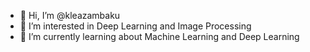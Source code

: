 - 👋 Hi, I’m @kleazambaku
- 👀 I’m interested in Deep Learning and Image Processing
- 🌱 I’m currently learning about Machine Learning and Deep Learning

<!---
kleazambaku/kleazambaku is a ✨ special ✨ repository because its `README.md` (this file) appears on your GitHub profile.
You can click the Preview link to take a look at your changes.
--->
